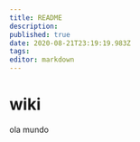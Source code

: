 ```yaml
---
title: README
description: 
published: true
date: 2020-08-21T23:19:19.983Z
tags: 
editor: markdown
---
```


# wiki
ola mundo 